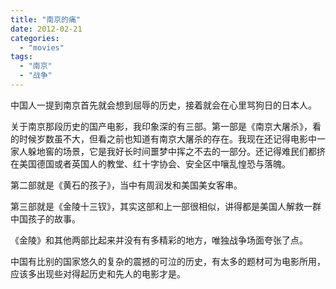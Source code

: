 ```yaml
---
title: "南京的痛"
date: 2012-02-21
categories: 
  - "movies"
tags: 
  - "南京"
  - "战争"
---
```


中国人一提到南京首先就会想到屈辱的历史，接着就会在心里骂狗日的日本人。

关于南京那段历史的国产电影，我印象深的有三部。第一部是《南京大屠杀》，看的时候岁数虽不大，但看之前也知道有南京大屠杀的存在。我现在还记得电影中一家人躲地窖的场景，它是我好长时间噩梦中挥之不去的一部分。还记得难民们都挤在美国德国或者英国人的教堂、红十字协会、安全区中嚷乱惶恐与落魄。

第二部就是《黄石的孩子》，当中有周润发和美国美女客串。

第三部就是《金陵十三钗》，其实这部和上一部很相似，讲得都是美国人解救一群中国孩子的故事。

《金陵》和其他两部比起来并没有有多精彩的地方，唯独战争场面夸张了点。

中国有比别的国家悠久的复杂的震撼的可泣的历史，有太多的题材可为电影所用，应该多出现些对得起历史和先人的电影才是。
